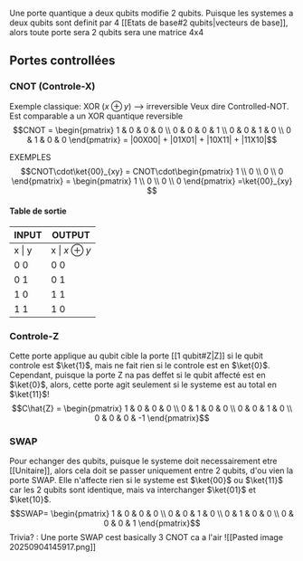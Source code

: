 Une porte quantique a deux qubits modifie 2 qubits. Puisque les systemes a deux qubits sont definit par 4 [[Etats de base#2 qubits|vecteurs de base]], alors toute porte sera 2 qubits sera une matrice 4x4


## Portes controllées 


### CNOT (Controle-X)
Exemple classique: XOR $(x\oplus y)$ --> irreversible
Veux dire Controlled-NOT.
Est comparable a un XOR quantique reversible
$$CNOT = \begin{pmatrix}
1 & 0 & 0 & 0 \\
0 & 0 & 0 & 1 \\
0 & 0 & 1 & 0 \\
0 & 1 & 0 & 0
\end{pmatrix} = |00X00| + |01X01| + |10X11| + |11X10|$$

EXEMPLES
$$CNOT\cdot\ket{00}_{xy} = CNOT\cdot\begin{pmatrix}
1 \\
0 \\
0 \\
0
\end{pmatrix} = \begin{pmatrix}
1 \\
0 \\
0 \\
0
\end{pmatrix} =\ket{00}_{xy} $$


#### Table de sortie

| INPUT  | OUTPUT           |
| ------ | ---------------- |
| x \| y | x \| $x\oplus y$ |
| 0   0  | 0   0            |
| 0   1  | 0   1            |
| 1   0  | 1   1            |
| 1   1  | 1   0            |

### Controle-Z
Cette porte applique au qubit cible la porte [[1 qubit#Z|Z]] si le qubit controle est $\ket{1}$, mais ne fait rien si le controle est en $\ket{0}$. Cependant, puisque la porte Z na pas deffet si le qubit affecté est en $\ket{0}$, alors, cette porte agit seulement si le systeme est au total en $\ket{11}$!
$$C\hat{Z} = \begin{pmatrix}
1 & 0 & 0 & 0 \\
0 & 1 & 0 & 0 \\
0 & 0 & 1 & 0 \\
0 & 0 & 0 & -1
\end{pmatrix}$$

### SWAP
Pour echanger des qubits, puisque le systeme doit necessairement etre [[Unitaire]], alors cela doit se passer uniquement entre 2 qubits, d'ou vien la porte SWAP. Elle n'affecte rien si le systeme est $\ket{00}$ ou $\ket{11}$ car les 2 qubits sont identique, mais va interchanger $\ket{01}$ et $\ket{10}$.
$$SWAP= \begin{pmatrix}
1 & 0 & 0 & 0 \\
0 & 0 & 1 & 0 \\
0 & 1 & 0 & 0 \\
0 & 0 & 0 & 1
\end{pmatrix}$$
Trivia? : Une porte SWAP cest basically 3 CNOT ca a l'air
![[Pasted image 20250904145917.png]]


